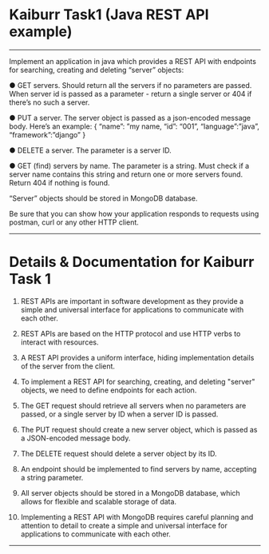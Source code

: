 # Kaiburr Task1 (Java REST API example)
---
Implement an application in java which provides a REST API with endpoints for searching,
creating and deleting “server” objects:

● GET servers. Should return all the servers if no parameters are passed. When server id
is passed as a parameter - return a single server or 404 if there’s no such a server.

● PUT a server. The server object is passed as a json-encoded message body. Here’s an
example:
{
“name”: ”my name,
“id”: “001”,
“language”:”java”,
“framework”:”django”
}

● DELETE a server. The parameter is a server ID.

● GET (find) servers by name. The parameter is a string. Must check if a server name
contains this string and return one or more servers found. Return 404 if nothing is found.

“Server” objects should be stored in MongoDB database.

Be sure that you can show how your application responds to requests using postman, curl or
any other HTTP client.

---

# Details & Documentation for Kaiburr Task 1

1. REST APIs are important in software development as they provide a simple and universal interface for applications to communicate with each other.

2. REST APIs are based on the HTTP protocol and use HTTP verbs to interact with resources.

3. A REST API provides a uniform interface, hiding implementation details of the server from the client.

4. To implement a REST API for searching, creating, and deleting "server" objects, we need to define endpoints for each action.

5. The GET request should retrieve all servers when no parameters are passed, or a single server by ID when a server ID is passed.

6. The PUT request should create a new server object, which is passed as a JSON-encoded message body.

7. The DELETE request should delete a server object by its ID.

8. An endpoint should be implemented to find servers by name, accepting a string parameter.

9. All server objects should be stored in a MongoDB database, which allows for flexible and scalable storage of data.

10. Implementing a REST API with MongoDB requires careful planning and attention to detail to create a simple and universal interface for applications to communicate with each other.
---